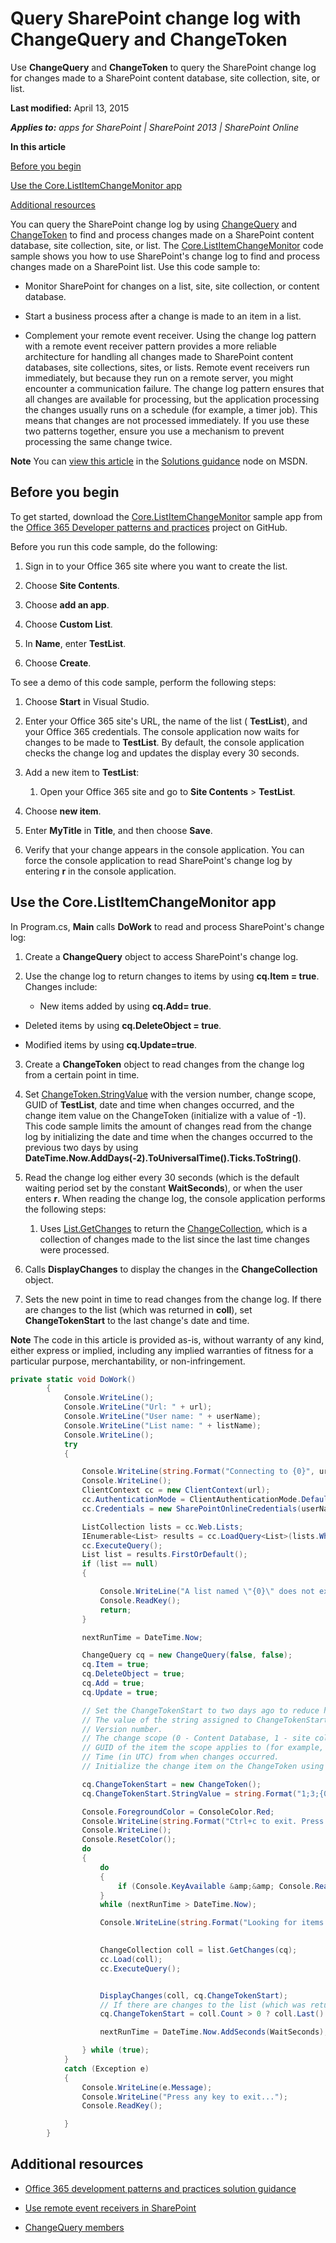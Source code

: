 
# Query SharePoint change log with ChangeQuery and ChangeToken
Use  **ChangeQuery** and **ChangeToken** to query the SharePoint change log for changes made to a SharePoint content database, site collection, site, or list.

 **Last modified:** April 13, 2015

 _**Applies to:** apps for SharePoint | SharePoint 2013 | SharePoint Online_

 **In this article**

 [Before you begin](#sectionSection0)

 [Use the Core.ListItemChangeMonitor app](#sectionSection1)

 [Additional resources](#bk_addresources)


You can query the SharePoint change log by using  [ChangeQuery](https://msdn.microsoft.com/library/office/microsoft.sharepoint.client.changequery.aspx) and [ChangeToken](https://msdn.microsoft.com/en-us/library/office/microsoft.sharepoint.client.changetoken.aspx) to find and process changes made on a SharePoint content database, site collection, site, or list.
The  [Core.ListItemChangeMonitor](https://github.com/OfficeDev/PnP/tree/master/Samples/Core.ListItemChangeMonitor) code sample shows you how to use SharePoint's change log to find and process changes made on a SharePoint list. Use this code sample to:

- Monitor SharePoint for changes on a list, site, site collection, or content database.
    
- Start a business process after a change is made to an item in a list.
    
- Complement your remote event receiver. Using the change log pattern with a remote event receiver pattern provides a more reliable architecture for handling all changes made to SharePoint content databases, site collections, sites, or lists. Remote event receivers run immediately, but because they run on a remote server, you might encounter a communication failure. The change log pattern ensures that all changes are available for processing, but the application processing the changes usually runs on a schedule (for example, a timer job). This means that changes are not processed immediately. If you use these two patterns together, ensure you use a mechanism to prevent processing the same change twice. 

**Note**  You can [view this article](https://msdn.microsoft.com/EN-US/library/dn986828.aspx) in the [Solutions guidance](https://msdn.microsoft.com/en-us/library/dn904529.aspx) node on MSDN.    

## Before you begin
<a name="sectionSection0"> </a>

To get started, download the  [Core.ListItemChangeMonitor](https://github.com/OfficeDev/PnP/tree/master/Samples/Core.ListItemChangeMonitor) sample app from the [Office 365 Developer patterns and practices](https://github.com/OfficeDev/PnP/tree/dev) project on GitHub.

Before you run this code sample, do the following:


1. Sign in to your Office 365 site where you want to create the list.
    
2. Choose  **Site Contents**.
    
3. Choose  **add an app**.
    
4. Choose  **Custom List**.
    
5. In  **Name**, enter  **TestList**.
    
6. Choose  **Create**.
    
To see a demo of this code sample, perform the following steps:


1. Choose  **Start** in Visual Studio.
    
2. Enter your Office 365 site's URL, the name of the list ( **TestList**), and your Office 365 credentials. The console application now waits for changes to be made to  **TestList**. By default, the console application checks the change log and updates the display every 30 seconds.
    
3. Add a new item to  **TestList**:
    
      1. Open your Office 365 site and go to  **Site Contents** > **TestList**.
    
  2. Choose  **new item**.
    
  3. Enter  **MyTitle** in **Title**, and then choose  **Save**.
    
4. Verify that your change appears in the console application. You can force the console application to read SharePoint's change log by entering  **r** in the console application.
    

## Use the Core.ListItemChangeMonitor app
<a name="sectionSection1"> </a>

In Program.cs,  **Main** calls **DoWork** to read and process SharePoint's change log:


1. Create a  **ChangeQuery** object to access SharePoint's change log.
    
2. Use the change log to return changes to items by using  **cq.Item = true**. Changes include: 
    
      - New items added by using  **cq.Add= true**.
    
  - Deleted items by using  **cq.DeleteObject = true**.
    
  - Modified items by using  **cq.Update=true**.
    
3. Create a  **ChangeToken** object to read changes from the change log from a certain point in time.
    
4. Set  [ChangeToken.StringValue](https://msdn.microsoft.com/library/office/microsoft.sharepoint.client.changetoken.stringvalue.aspx) with the version number, change scope, GUID of **TestList**, date and time when changes occurred, and the change item value on the ChangeToken (initialize with a value of -1). This code sample limits the amount of changes read from the change log by initializing the date and time when the changes occurred to the previous two days by using  **DateTime.Now.AddDays(-2).ToUniversalTime().Ticks.ToString()**.
    
5.  Read the change log either every 30 seconds (which is the default waiting period set by the constant **WaitSeconds**), or when the user enters  **r**. When reading the change log, the console application performs the following steps:
    
      1.  Uses [List.GetChanges](https://msdn.microsoft.com/library/office/microsoft.sharepoint.client.list.getchanges.aspx) to return the [ChangeCollection](https://msdn.microsoft.com/library/office/microsoft.sharepoint.client.changecollection.aspx), which is a collection of changes made to the list since the last time changes were processed.
    
  2. Calls  **DisplayChanges** to display the changes in the **ChangeCollection** object.
    
  3. Sets the new point in time to read changes from the change log. If there are changes to the list (which was returned in  **coll**), set  **ChangeTokenStart** to the last change's date and time.
    

**Note**  The code in this article is provided as-is, without warranty of any kind, either express or implied, including any implied warranties of fitness for a particular purpose, merchantability, or non-infringement.


```C#
private static void DoWork()
        {
            Console.WriteLine();
            Console.WriteLine("Url: " + url);
            Console.WriteLine("User name: " + userName);
            Console.WriteLine("List name: " + listName);
            Console.WriteLine();
            try
            {

                Console.WriteLine(string.Format("Connecting to {0}", url));
                Console.WriteLine();
                ClientContext cc = new ClientContext(url);
                cc.AuthenticationMode = ClientAuthenticationMode.Default;
                cc.Credentials = new SharePointOnlineCredentials(userName, password);

                ListCollection lists = cc.Web.Lists;
                IEnumerable<List> results = cc.LoadQuery<List>(lists.Where(lst => lst.Title == listName));
                cc.ExecuteQuery();
                List list = results.FirstOrDefault();
                if (list == null)
                {

                    Console.WriteLine("A list named \"{0}\" does not exist. Press any key to exit...", listName);
                    Console.ReadKey();
                    return;
                }

                nextRunTime = DateTime.Now;

                ChangeQuery cq = new ChangeQuery(false, false);
                cq.Item = true;
                cq.DeleteObject = true;
                cq.Add = true;
                cq.Update = true;

                // Set the ChangeTokenStart to two days ago to reduce how much data is returned from the change log. Depending on your requirements, you might want to change this value. 
                // The value of the string assigned to ChangeTokenStart.StringValue is semicolon delimited, and takes the following parameters in the order listed:
                // Version number. 
                // The change scope (0 - Content Database, 1 - site collection, 2 - site, 3 - list).
                // GUID of the item the scope applies to (for example, GUID of the list). 
                // Time (in UTC) from when changes occurred.
                // Initialize the change item on the ChangeToken using a default value of -1.

                cq.ChangeTokenStart = new ChangeToken();
                cq.ChangeTokenStart.StringValue = string.Format("1;3;{0};{1};-1", list.Id.ToString(), DateTime.Now.AddDays(-2).ToUniversalTime().Ticks.ToString());

                Console.ForegroundColor = ConsoleColor.Red;
                Console.WriteLine(string.Format("Ctrl+c to exit. Press \"r\" key to force the console application to read the change log without waiting {0} seconds.", WaitSeconds));
                Console.WriteLine();
                Console.ResetColor();
                do
                {
                    do
                    {
                        if (Console.KeyAvailable &amp;&amp; Console.ReadKey(true).KeyChar == 'r') { break; }
                    }
                    while (nextRunTime > DateTime.Now);

                    Console.WriteLine(string.Format("Looking for items modified after {0} UTC", GetDateStringFromChangeToken(cq.ChangeTokenStart)));

                    
                    ChangeCollection coll = list.GetChanges(cq);
                    cc.Load(coll);
                    cc.ExecuteQuery();


                    DisplayChanges(coll, cq.ChangeTokenStart);
                    // If there are changes to the list (which was returned in coll), set ChangeTokenStart to the last change's date and time. This will be used as the starting point for the next read from the change log.                      
                    cq.ChangeTokenStart = coll.Count > 0 ? coll.Last().ChangeToken : cq.ChangeTokenStart;

                    nextRunTime = DateTime.Now.AddSeconds(WaitSeconds);

                } while (true);
            }
            catch (Exception e)
            {
                Console.WriteLine(e.Message);
                Console.WriteLine("Press any key to exit...");
                Console.ReadKey();

            }
        }
```


## Additional resources
<a name="bk_addresources"> </a>


-  [Office 365 development patterns and practices solution guidance](https://msdn.microsoft.com/library/office/dn904529.aspx)
    
-  [Use remote event receivers in SharePoint](https://msdn.microsoft.com/library/dn957928.aspx)
    
-  [ChangeQuery members](https://msdn.microsoft.com/library/office/microsoft.sharepoint.client.changequery_members.aspx)
    
